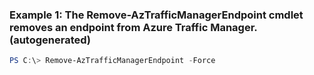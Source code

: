 ### Example 1: The Remove-AzTrafficManagerEndpoint cmdlet removes an endpoint from Azure Traffic Manager. (autogenerated)
```powershell
PS C:\> Remove-AzTrafficManagerEndpoint -Force 
```

